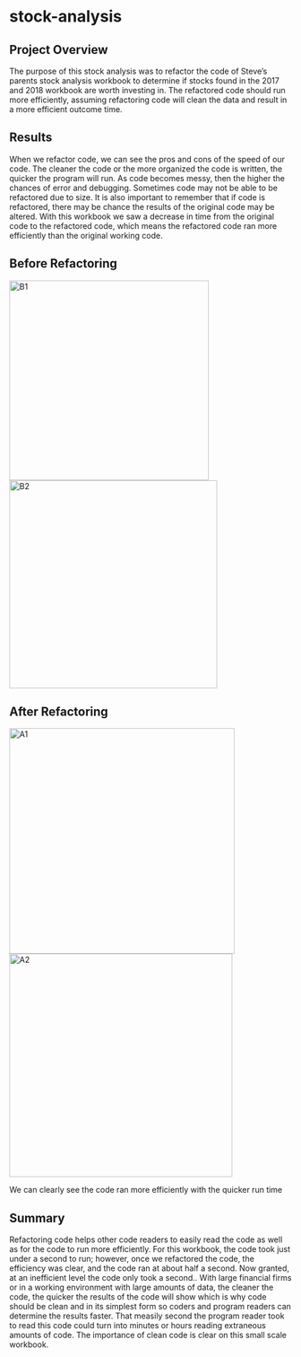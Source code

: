 # stock-analysis

## Project Overview

   The purpose of this stock analysis was to refactor the code of Steve’s parents stock analysis workbook to determine if stocks found in the 2017 and 2018 workbook are worth investing in. The refactored code should run more efficiently, assuming refactoring code will clean the data and result in a more efficient outcome time.

## Results

   When we refactor code, we can see the pros and cons of the speed of our code. The cleaner the code or the more organized the code is written, the quicker the program will run. As code becomes messy, then the higher the chances of error and debugging. Sometimes code may not be able to be refactored due to size. It is also important to remember that if code is refactored, there may be chance the results of the original code may be altered. With this workbook we saw a decrease in time from the original code to the refactored code, which means the refactored code ran more efficiently than the original working code.

## Before Refactoring

<img width="356" alt="B1" src="https://user-images.githubusercontent.com/86068655/140116207-f2391ee3-6266-487a-9646-6e7876d95c46.png">

<img width="371" alt="B2" src="https://user-images.githubusercontent.com/86068655/140116496-41d5338e-9b59-45b9-9074-bde48f42245f.png">


## After Refactoring

<img width="402" alt="A1" src="https://user-images.githubusercontent.com/86068655/140116780-f89e4a7d-beb5-490e-8bea-4bbfd9b69378.png">


<img width="398" alt="A2" src="https://user-images.githubusercontent.com/86068655/140117017-d1c4425b-df1b-419e-b7aa-f51e302b1378.png">

We can clearly see the code ran more efficiently with the quicker run time

## Summary

   Refactoring code helps other code readers to easily read the code as well as for the code to run more efficiently. For this workbook, the code took just under a second to run; however, once we refactored the code, the efficiency was clear, and the code ran at about half a second. Now granted, at an inefficient level the code only took a second.. With large financial firms or in a working environment with large amounts of data, the cleaner the code, the quicker the results of the code will show which is why code should be clean and in its simplest form so coders and program readers can determine the results faster. That measily second the program reader took to read this code could turn into minutes or hours reading extraneous amounts of code. The importance of clean code is clear on this small scale workbook.
